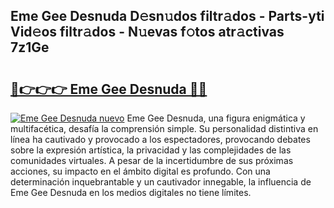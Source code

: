 ## Eme Gee Desnuda D𝚎sn𝚞dos filtr𝚊dos - Parts-yti Vid𝚎os filtr𝚊dos - N𝚞evas f𝚘tos atr𝚊ctivas 7z1Ge

# <h2><a href="http://mbbqyf8.tromn.icu/?c=Eme+Gee+Desnuda">🔗👉👉👉 Eme Gee Desnuda 🔗🔗</a></h2>

[![Eme Gee Desnuda nuevo](https://i.imgur.com/pEAQMta.gif)](http://mbbqyf8.tromn.icu/?c=Eme+Gee+Desnuda)
Eme Gee Desnuda, una figura enigmática y multifacética, desafía la comprensión simple. Su personalidad distintiva en línea ha cautivado y provocado a los espectadores, provocando debates sobre la expresión artística, la privacidad y las complejidades de las comunidades virtuales. A pesar de la incertidumbre de sus próximas acciones, su impacto en el ámbito digital es profundo. Con una determinación inquebrantable y un cautivador innegable, la influencia de Eme Gee Desnuda en los medios digitales no tiene límites.
